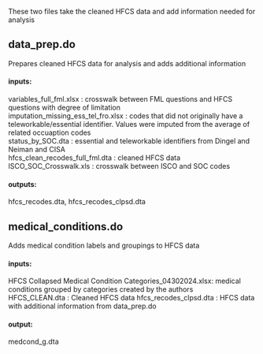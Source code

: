 
These two files take the cleaned HFCS data and add information needed for analysis

## data_prep.do 
Prepares cleaned HFCS data for analysis and adds additional information
#### inputs: 
variables_full_fml.xlsx : crosswalk between FML questions and HFCS questions with degree of limitation \
imputation_missing_ess_tel_fro.xlsx  : codes that did not originally have a teleworkable/essential identifier. Values were imputed from the average of related occuaption codes \
status_by_SOC.dta : essential and teleworkable identifiers from Dingel and Neiman and CISA \
hfcs_clean_recodes_full_fml.dta : cleaned HFCS data \
ISCO_SOC_Crosswalk.xls : crosswalk between ISCO and SOC codes
#### outputs: 
hfcs_recodes.dta, hfcs_recodes_clpsd.dta 

## medical_conditions.do 
Adds medical condition labels and groupings to HFCS data 
#### inputs: 
HFCS Collapsed Medical Condition Categories_04302024.xlsx: medical conditions grouped by categories created by the authors \
HFCS_CLEAN.dta : Cleaned HFCS data
hfcs_recodes_clpsd.dta : HFCS data with additional information from data_prep.do
#### output: 
medcond_g.dta
